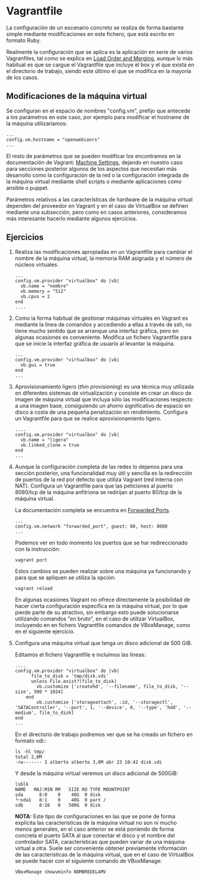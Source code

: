 # Vagrantfile

La configuración de un escenario concreto se realiza de forma bastante
simple mediante modificaciones en este fichero, que está escrito en
formato Ruby.

Realmente la configuración que se aplica es la aplicación en serie de
varios Vagranfiles, tal como se explica en
[Load Order and Merging](https://www.vagrantup.com/docs/vagrantfile/#load-order-and-merging),
aunque lo más habitual es que se cargue el Vagrantfile que incluye el
box y el que exista en el directorio de trabajo, siendo este último el
que se modifica en la mayoría de los casos.

## Modificaciones de la máquina virtual

Se configuran en el espacio de nombres "config.vm", prefijo que
antecede a los parámetros en este caso, por ejemplo para modificar el
hostname de la máquina utilizaríamos:

   ```
   ...
   config.vm.hostname = "openwebianrs"
   ...
   ```
   
El resto de parámetros que se pueden modificar los encontramos en la
documentación de Vagrant:
[Machine Settings](https://www.vagrantup.com/docs/vagrantfile/machine_settings.html),
dejando en nuestro caso para secciones posterior algunos de los
aspectos que necesitan más desarrollo como la configuración de la red
o la configuración integrada de la máquina virtual mediante shell
scripts o mediante aplicaciones como ansible o puppet.

Parámetros relativos a las características de hardware de la máquina
virtual dependen del proveedor en Vagrant y en el caso de VirtualBox
se definen mediante una subsección, pero como en casos anteriores,
consideramos más interesante hacerlo mediante algunos ejercicios.

## Ejercicios

1. Realiza las modificaciones apropiadas en un Vagrantfile para
   cambiar el nombre de la máquina virtual, la memoria RAM asignada y
   el número de núcleos virtuales.
   
   ```
   ...
   config.vm.provider "virtualbox" do |vb|
     vb.name = "nombre"
	 vb.memory = "512"
     vb.cpus = 2
   end
   ....
   ```
2. Como la forma habitual de gestionar máquinas virtuales en Vagrant
   es mediante la línea de comandos y accediendo a ellas a través de
   ssh, no tiene mucho sentido que se arranque una interfaz gráfica,
   pero en algunas ocasiones es conveniente. Modifica un fichero
   Vagrantfile para que se inicie la interfaz gráfica de usuario al
   levantar la máquina.
   
   ```
   ...
   config.vm.provider "virtualbox" do |vb|
     vb.gui = true	 
   end
   ...
   ```
   
3. Aprovisionamiento ligero (*thin provisioning*) es una técnica muy
   utilizada en diferentes sistemas de virtualización y consiste en
   crear un disco de imagen de máquina virtual que incluya sólo las
   modificaciones respecto a una imagen base, consiguiendo un ahorro
   significativo de espacio en disco a costa de una pequeña
   penalización en rendimiento. Configura un Vagrantfile para que se
   realice aprovisionamiento ligero.
   
   ```
   ....
   config.vm.provider "virtualbox" do |vb|
     vb.name = "ligera"
     vb.linked_clone = true
   end
   ...
   ```
   
4. Aunque la configuración completa de las redes lo dejamos para una
   sección posterior, una funcionalidad muy útil y sencilla es la
   redirección de puertos de la red por defecto que utiliza Vagrant
   (red interna con NAT). Configura un Vagrantfile para que las
   peticiones al puerto 8080/tcp de la máquina anfitriona se redirijan al
   puerto 80/tcp de la máquina virtual.
   
   La documentación completa se encuentra en
   [Forwarded Ports](https://www.vagrantup.com/docs/networking/forwarded_ports.html).
   
   ```
   ...
   config.vm.network "forwarded_port", guest: 80, host: 8080
   ...
   ```
   
   Podemos ver en todo momento los puertos que se har redireccionado
   con la instrucción:
   
   ```
   vagrant port
   ```
   Estos cambios se pueden realizar sobre una máquina ya funcionando y
   para que se apliquen se utiliza la opción:
   
   ```
   vagrant reload
   ```
												   
	En algunas ocasiones Vagrant no ofrece directamente la posibilidad
	de hacer cierta configuración específica en la máquina virtual,
	por lo que pierde parte de su atractivo, sin embargo esto puede
	solucionarse utilizando comandos "en bruto", en el caso de
	utilizar VirtualBox, incluyendo en en fichero Vagrantfile comandos
	de VBoxManage, como en el siguiente ejercicio.
	
1. Configura una máquina virtual que tenga un disco adicional de 500
   GiB.
   
   Editamos el fichero Vagrantfile e incluímos las líneas:
   
   ```
   ....
   config.vm.provider "virtualbox" do |vb|
	     file_to_disk = 'tmp/disk.vdi'
		 unless File.exist?(file_to_disk)
	       vb.customize ['createhd', '--filename', file_to_disk, '--size', 500 * 1024]
       end
	       vb.customize ['storageattach', :id, '--storagectl', 'SATAController', '--port', 1, '--device', 0, '--type', 'hdd', '--medium', file_to_disk]
   end
   ...
   ```
   En el directorio de trabajo podremos ver que se ha creado un
   fichero en formato vdi::
   
   ```
   ls -hl tmp/
   total 2,0M
   -rw------- 1 alberto alberto 3,0M abr 23 10:42 disk.vdi
   ```
   Y desde la máquina virtual veremos un disco adicional de 500GiB:
   
   ```
   lsblk
   NAME   MAJ:MIN RM   SIZE RO TYPE MOUNTPOINT
   sda      8:0    0    40G  0 disk 
   └─sda1   8:1    0    40G  0 part /
   sdb      8:16   0   500G  0 disk
   ```

   **NOTA:** Este tipo de configuraciones en las que se pone de forma
     explícita las características de la máquina virtual no son ni
     mucho menos generales, en el caso anterior se está poniendo de
     forma concreta el puerto SATA al que conectar el disco y el
     nombre del controlador SATA, características que pueden variar de
     una máquina virtual a otra. Suele ser conveniente obtener
     previamente información de las características de la máquina
     virtual, que en el caso de VirtualBox se puede hacer con el
     siguiente comando de VBoxManage:
	 
   ```
   VBoxManage showvminfo NOMBREDELAMV
   ```
   
   
	 
